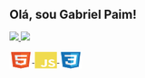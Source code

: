## Olá, sou Gabriel Paim!

<div style"display: inline_block">
  <a href="https://github.com/Gabriel-FP">
    <img height:"180em" src="https://github-readme-stats.vercel.app/api?username=Gabriel-FP&show_icons=true&theme=tokyonight&locale=pt-BR"/>
    <img height:"180em" src="https://github-readme-stats.vercel.app/api/top-langs/?username=Gabriel-FP&layout=compact">
</div>
<div style"display: inline_block"><br>
  <img align="center" alt="Logo HTML 5" height="30" width="40" src="https://raw.githubusercontent.com/devicons/devicon/master/icons/html5/html5-original.svg">
  <img align="center" alt="Logo JS" height="30" width="40" src="https://raw.githubusercontent.com/devicons/devicon/master/icons/javascript/javascript-plain.svg">
  <img align="center" alt="Logo CSS" height="30" width="40" src="https://raw.githubusercontent.com/devicons/devicon/master/icons/css3/css3-original.svg">
</div>

  #
